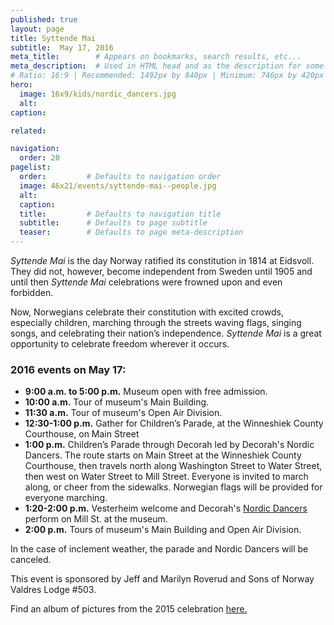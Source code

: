 ```yaml
---
published: true
layout: page
title: Syttende Mai
subtitle:  May 17, 2016
meta_title:        # Appears on bookmarks, search results, etc...
meta_description:  # Used in HTML head and as the description for some search engines
# Ratio: 16:9 | Recommended: 1492px by 840px | Minimum: 746px by 420px
hero:
  image: 16x9/kids/nordic_dancers.jpg
  alt: 
caption: 

related:

navigation:
  order: 20
pagelist:
  order:         # Defaults to navigation order
  image: 46x21/events/syttende-mai--people.jpg
  alt: 
  caption:
  title:         # Defaults to navigation title
  subtitle:      # Defaults to page subtitle
  teaser:        # Defaults to page meta-description  
---
```

_Syttende Mai_ is the day Norway ratified its constitution in 1814 at Eidsvoll. They did not, however, become independent from Sweden until 1905 and until then _Syttende Mai_ celebrations were frowned upon and even forbidden.

Now, Norwegians celebrate their constitution with excited crowds, especially children, marching through the streets waving flags, singing songs, and celebrating their nation’s independence. _Syttende Mai_ is a great opportunity to celebrate freedom wherever it occurs. 

### 2016 events on May 17:

* **9:00 a.m. to 5:00 p.m.** Museum open with free admission. 
* **10:00 a.m.** Tour of museum's Main Building. 
* **11:30 a.m.** Tour of museum's Open Air Division. 
* **12:30-1:00 p.m.** Gather for Children’s Parade, at the Winneshiek County Courthouse, on Main Street
* **1:00 p.m.** Children’s Parade through Decorah led by Decorah's Nordic Dancers. The route starts on Main Street at the Winneshiek County Courthouse, then travels north along Washington Street to Water Street, then west on Water Street to Mill Street. Everyone is invited to march along, or cheer from the sidewalks. Norwegian flags will be provided for everyone marching. 
* **1:20-2:00 p.m.** Vesterheim welcome and Decorah's [Nordic Dancers](https://www.facebook.com/groups/60204933647/) perform on Mill St. at the museum.
* **2:00 p.m.** Tours of museum's Main Building and Open Air Division. 

In the case of inclement weather, the parade and Nordic Dancers will be canceled.

This event is sponsored by Jeff and Marilyn Roverud and Sons of Norway Valdres Lodge #503.

Find an album of pictures from the 2015 celebration [here.](https://www.facebook.com/media/set/?set=a.10152832768844109.1073741882.18263584108&type=1) 

